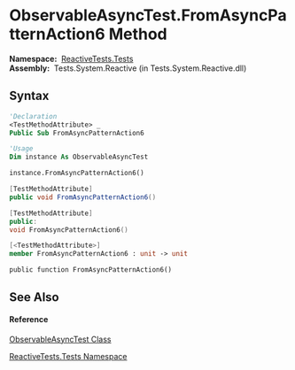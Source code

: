 # ObservableAsyncTest.FromAsyncPatternAction6 Method

**Namespace:**  [ReactiveTests.Tests](ReactiveTests.Tests\ReactiveTests.Tests.md)  
**Assembly:**  Tests.System.Reactive (in Tests.System.Reactive.dll)

## Syntax

```vb
'Declaration
<TestMethodAttribute> _
Public Sub FromAsyncPatternAction6
```

```vb
'Usage
Dim instance As ObservableAsyncTest

instance.FromAsyncPatternAction6()
```

```csharp
[TestMethodAttribute]
public void FromAsyncPatternAction6()
```

```c++
[TestMethodAttribute]
public:
void FromAsyncPatternAction6()
```

```fsharp
[<TestMethodAttribute>]
member FromAsyncPatternAction6 : unit -> unit 
```

```jscript
public function FromAsyncPatternAction6()
```

## See Also

#### Reference

[ObservableAsyncTest Class](ObservableAsyncTest\ObservableAsyncTest.md)

[ReactiveTests.Tests Namespace](ReactiveTests.Tests\ReactiveTests.Tests.md)




